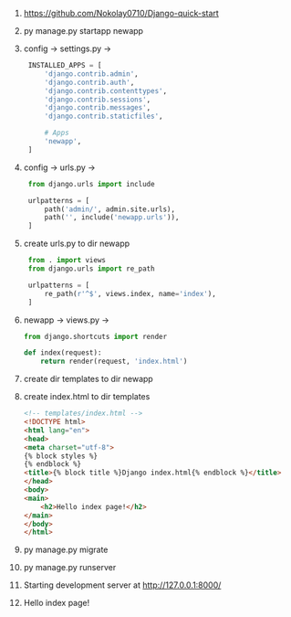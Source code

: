 1. https://github.com/Nokolay0710/Django-quick-start

2. py manage.py startapp newapp

3. config -> settings.py ->
   ```python
    INSTALLED_APPS = [
        'django.contrib.admin',
        'django.contrib.auth',
        'django.contrib.contenttypes',
        'django.contrib.sessions',
        'django.contrib.messages',
        'django.contrib.staticfiles',

        # Apps
        'newapp',
    ]
    ```

5. config -> urls.py ->
   ```python
    from django.urls import include

    urlpatterns = [
        path('admin/', admin.site.urls),
        path('', include('newapp.urls')),
    ]
    ```

7. create urls.py to dir newapp
   ```python
    from . import views
    from django.urls import re_path

    urlpatterns = [
        re_path(r'^$', views.index, name='index'),
    ]
    ```

9. newapp -> views.py ->
    ```python
    from django.shortcuts import render

    def index(request):
        return render(request, 'index.html')
    ```

11. create dir templates to dir newapp

12. create index.html to dir templates
    ```html
    <!-- templates/index.html -->
    <!DOCTYPE html>
    <html lang="en">
    <head>
    <meta charset="utf-8">
    {% block styles %}
    {% endblock %}
    <title>{% block title %}Django index.html{% endblock %}</title>
    </head>
    <body>
    <main>
        <h2>Hello index page!</h2>
    </main>
    </body>
    </html>
    ```

14. py manage.py migrate

15. py manage.py runserver

16. Starting development server at http://127.0.0.1:8000/

17. Hello index page!
